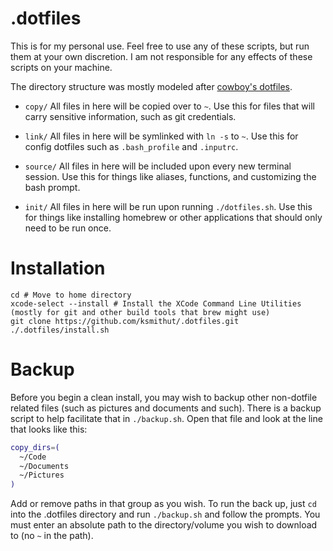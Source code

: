 # .dotfiles

This is for my personal use. Feel free to use any of these scripts, but run them
at your own discretion. I am not responsible for any effects of these scripts
on your machine.

The directory structure was mostly modeled after [cowboy's dotfiles][cowboy].

* `copy/` All files in here will be copied over to `~`. Use this for files that
  will carry sensitive information, such as git credentials.

* `link/` All files in here will be symlinked with `ln -s` to `~`. Use this for
  config dotfiles such as `.bash_profile` and `.inputrc`.

* `source/` All files in here will be included upon every new terminal session.
  Use this for things like aliases, functions, and customizing the bash prompt.

* `init/` All files in here will be run upon running `./dotfiles.sh`. Use this
  for things like installing homebrew or other applications that should only
  need to be run once.

# Installation

```
cd # Move to home directory
xcode-select --install # Install the XCode Command Line Utilities (mostly for git and other build tools that brew might use)
git clone https://github.com/ksmithut/.dotfiles.git
./.dotfiles/install.sh
```

# Backup

Before you begin a clean install, you may wish to backup other non-dotfile
related files (such as pictures and documents and such). There is a backup
script to help facilitate that in `./backup.sh`. Open that file and look at the
line that looks like this:

```sh
copy_dirs=(
  ~/Code
  ~/Documents
  ~/Pictures
)
```

Add or remove paths in that group as you wish. To run the back up, just `cd`
into the .dotfiles directory and run `./backup.sh` and follow the prompts. You
must enter an absolute path to the directory/volume you wish to download to (no
`~` in the path).

[cowboy]: https://github.com/cowboy/dotfiles
